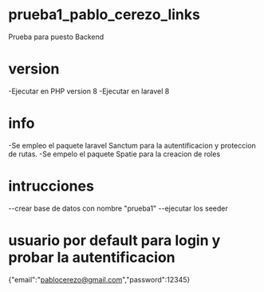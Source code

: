 # prueba1_pablo_cerezo_links
Prueba para puesto Backend

# version
-Ejecutar en PHP version 8
-Ejecutar en laravel 8

# info
-Se empleo el paquete laravel Sanctum para la autentificacion y proteccion de rutas.
-Se empelo el paquete Spatie para la creacion de roles

# intrucciones
--crear base de datos con nombre "prueba1"
--ejecutar los seeder

# usuario por default para login y probar la autentificacion
{"email":"pablocerezo@gmail.com","password":12345}




